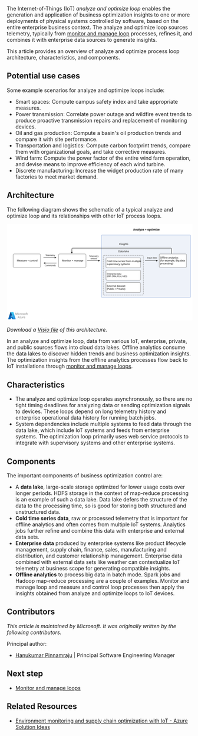The Internet-of-Things (IoT) *analyze and optimize loop* enables the generation and application of business optimization insights to one or more deployments of physical systems controlled by software, based on the entire enterprise business context. The analyze and optimize loop sources telemetry, typically from [monitor and manage loop](monitor-manage-loop.yml) processes, refines it, and combines it with enterprise data sources to generate insights.

This article provides an overview of analyze and optimize process loop architecture, characteristics, and components.

## Potential use cases

Some example scenarios for analyze and optimize loops include:

- Smart spaces: Compute campus safety index and take appropriate measures.
- Power transmission: Correlate power outage and wildfire event trends to produce proactive transmission repairs and replacement of monitoring devices.
- Oil and gas production: Compute a basin's oil production trends and compare it with site performance.
- Transportation and logistics: Compute carbon footprint trends, compare them with organizational goals, and take corrective measures.
- Wind farm: Compute the power factor of the entire wind farm operation, and devise means to improve efficiency of each wind turbine.
- Discrete manufacturing: Increase the widget production rate of many factories to meet market demand.

## Architecture

The following diagram shows the schematic of a typical analyze and optimize loop and its relationships with other IoT process loops.

[ ![Architecture diagram showing an analyze and optimize loop in context with measure and control and monitor and manage loops.](./media/analyze-and-optimize.svg)](./media/analyze-and-optimize.svg#lightbox)

*Download a [Visio file](https://arch-center.azureedge.net/analyze-and-optimize.vsdx) of this architecture.*

In an analyze and optimize loop, data from various IoT, enterprise, private, and public sources flows into cloud data lakes. Offline analytics consume the data lakes to discover hidden trends and business optimization insights. The optimization insights from the offline analytics processes flow back to IoT installations through [monitor and manage loops](monitor-manage-loop.yml).

## Characteristics

- The analyze and optimize loop operates asynchronously, so there are no tight timing deadlines for analyzing data or sending optimization signals to devices. These loops depend on long telemetry history and enterprise operational data history for running batch jobs.
- System dependencies include multiple systems to feed data through the data lake, which include IoT systems and feeds from enterprise systems. The optimization loop primarily uses web service protocols to integrate with supervisory systems and other enterprise systems.

## Components

The important components of business optimization control are:

- A **data lake**, large-scale storage optimized for lower usage costs over longer periods. HDFS storage in the context of map-reduce processing is an example of such a data lake. Data lake defers the structure of the data to the processing time, so is good for storing both structured and unstructured data.
- **Cold time series data**, raw or processed telemetry that is important for offline analytics and often comes from multiple IoT systems. Analytics jobs further refine and combine this data with enterprise and external data sets.
- **Enterprise data** produced by enterprise systems like product lifecycle management, supply chain, finance, sales, manufacturing and distribution, and customer relationship management. Enterprise data combined with external data sets like weather can contextualize IoT telemetry at business scope for generating compatible insights.
- **Offline analytics** to process big data in batch mode. Spark jobs and Hadoop map-reduce processing are a couple of examples. Monitor and manage loop and measure and control loop processes then apply the insights obtained from analyze and optimize loops to IoT devices.

## Contributors

*This article is maintained by Microsoft. It was originally written by the following contributors.*

Principal author:

* [Hanukumar Pinnamraju](https://www.linkedin.com/in/hanukumar-pinnamraju-b290298) | Principal Software Engineering Manager

## Next step

- [Monitor and manage loops](monitor-manage-loop.yml)

## Related Resources

- [Environment monitoring and supply chain optimization with IoT - Azure Solution Ideas](/azure/architecture/solution-ideas/articles/environment-monitoring-and-supply-chain-optimization)
